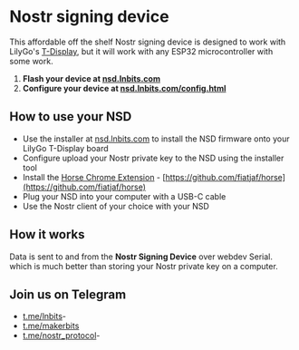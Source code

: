# Nostr signing device

This affordable off the shelf Nostr signing device is designed to work with LilyGo's <a href="https://www.aliexpress.com/item/33048962331.html">T-Display</a>, but it will work with any ESP32 microcontroller with some work.

1. **Flash your device at [nsd.lnbits.com](https://nsd.lnbits.com)**
2. **Configure your device at [nsd.lnbits.com/config.html](https://nsd.lnbits.com/config.html)**

## How to use your NSD

- Use the installer at [nsd.lnbits.com](https://nsd.lnbits.com) to install the NSD firmware onto your LilyGo T-Display board
- Configure upload your Nostr private key to the NSD using the installer tool
- Install the [Horse Chrome Extension](https://chrome.google.com/webstore/detail/horse/ogdjeglchjlenflecdcoonkngmmipcoe) - [https://github.com/fiatjaf/horse](https://github.com/fiatjaf/horse)
- Plug your NSD into your computer with a USB-C cable
- Use the Nostr client of your choice with your NSD

## How it works

Data is sent to and from the **Nostr Signing Device** over webdev Serial. which is much better than storing your Nostr private key on a computer.

## Join us on Telegram

- <a href="https://t.me/lnbits">t.me/lnbits</a>-
- <a href="https://t.me/makerbits">t.me/makerbits</a>
- <a href="https://t.me/nostr_protocol">t.me/nostr_protocol</a>-
